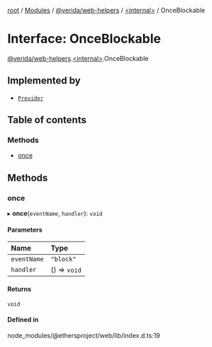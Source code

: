 [root](../README.md) / [Modules](../modules.md) / [@verida/web-helpers](../modules/verida_web_helpers.md) / [<internal\>](../modules/verida_web_helpers._internal_.md) / OnceBlockable

# Interface: OnceBlockable

[@verida/web-helpers](../modules/verida_web_helpers.md).[<internal\>](../modules/verida_web_helpers._internal_.md).OnceBlockable

## Implemented by

- [`Provider`](../classes/verida_web_helpers._internal_.Provider.md)

## Table of contents

### Methods

- [once](verida_web_helpers._internal_.OnceBlockable.md#once)

## Methods

### once

▸ **once**(`eventName`, `handler`): `void`

#### Parameters

| Name | Type |
| :------ | :------ |
| `eventName` | ``"block"`` |
| `handler` | () => `void` |

#### Returns

`void`

#### Defined in

node_modules/@ethersproject/web/lib/index.d.ts:19
